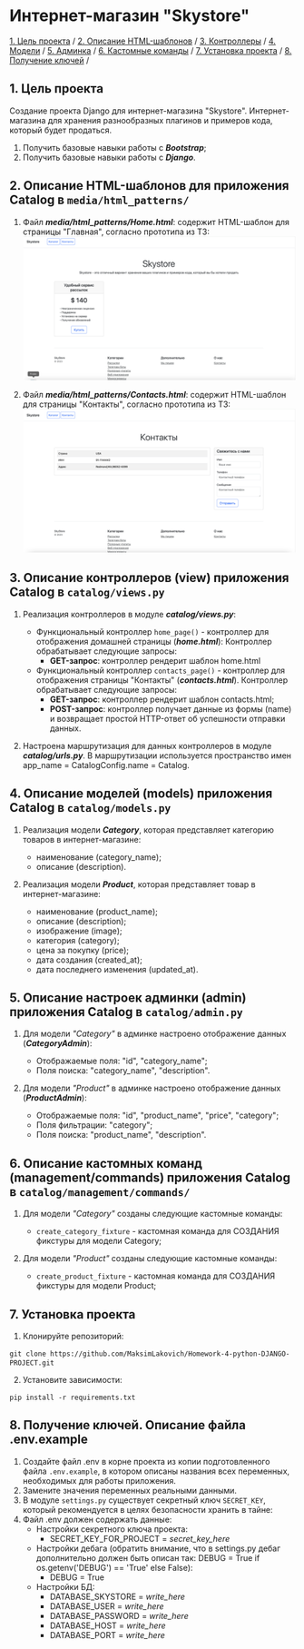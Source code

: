 # Интернет-магазин "Skystore"


[1. Цель проекта](#title1) / 
[2. Описание HTML-шаблонов](#title2) / 
[3. Контроллеры](#title3) / 
[4. Модели](#title4) / 
[5. Админка](#title5) / 
[6. Кастомные команды](#title6) / 
[7. Установка проекта](#title7) / 
[8. Получение ключей](#title8) /


## <a id="title1">1. Цель проекта</a>
Создание проекта Django для интернет-магазина "Skystore".
Интернет-магазина для хранения разнообразных плагинов и примеров кода, который будет продаться.

1. Получить базовые навыки работы с ***Bootstrap***;
2. Получить базовые навыки работы с ***Django***.

    
## <a id="title2">2. Описание HTML-шаблонов для приложения Catalog в `media/html_patterns/`</a>
1. Файл ***media/html_patterns/Home.html***: содержит HTML-шаблон для страницы "Главная", согласно прототипа из ТЗ:
![Прототип для страницы "Главная"](static/html_patterns/Home_page.png)

2. Файл ***media/html_patterns/Contacts.html***: содержит HTML-шаблон для страницы "Контакты", согласно прототипа из ТЗ:
![Прототип для страницы "Контакты"](static/html_patterns/Contacts_page.png)


   
## <a id="title3">3. Описание контроллеров (view) приложения Catalog в `catalog/views.py`</a>

1) Реализация контроллеров в модуле ***catalog/views.py***:
   - Функциональный контроллер `home_page()` - контроллер для отображения домашней страницы (***home.html***):
   Контроллер обрабатывает следующие запросы:
     - **GET-запрос**: контроллер рендерит шаблон home.html
   - Функциональный контроллер `contacts_page()` - контроллер для отображения страницы "Контакты" (***contacts.html***).
   Контроллер обрабатывает следующие запросы:
     - **GET-запрос**: контроллер рендерит шаблон contacts.html;
     - **POST-запрос**: контроллер получает данные из формы (name) и возвращает простой HTTP-ответ об успешности отправки данных.


2) Настроена маршрутизация для данных контроллеров в модуле ***catalog/urls.py***.
В маршрутизации используется пространство имен app_name = CatalogConfig.name = Catalog.



## <a id="title4">4. Описание моделей (models) приложения Catalog в `сatalog/models.py`</a>

1) Реализация модели ***Category***, которая представляет категорию товаров в интернет-магазине:
   - наименование (category_name);
   - описание (description).


2) Реализация модели ***Product***, которая представляет товар в интернет-магазине:
   - наименование (product_name);
   - описание (description);
   - изображение (image);
   - категория (category);
   - цена за покупку (price);
   - дата создания (created_at);
   - дата последнего изменения (updated_at).



## <a id="title5">5. Описание настроек админки (admin) приложения Catalog в `сatalog/admin.py`</a>

1) Для модели *"Category"* в админке настроено отображение данных (***CategoryAdmin***):
   - Отображаемые поля: "id", "category_name";
   - Поля поиска: "category_name", "description".


2) Для модели *"Product"* в админке настроено отображение данных (***ProductAdmin***):
   - Отображаемые поля: "id", "product_name", "price", "category";
   - Поля фильтрации: "category";
   - Поля поиска: "product_name", "description".



## <a id="title6">6. Описание кастомных команд (management/commands) приложения Catalog в `сatalog/management/commands/`</a>

1) Для модели *"Category"* созданы следующие кастомные команды:
   - `create_category_fixture` - кастомная команда для СОЗДАНИЯ фикстуры для модели Category;


2) Для модели *"Product"* созданы следующие кастомные команды:
   - `create_product_fixture` - кастомная команда для СОЗДАНИЯ фикстуры для модели Product;



## <a id="title7">7. Установка проекта</a>
1. Клонируйте репозиторий:
```
git clone https://github.com/MaksimLakovich/Homework-4-python-DJANGO-PROJECT.git
```

2. Установите зависимости:
```
pip install -r requirements.txt
```



## <a id="title8">8. Получение ключей. Описание файла .env.example</a> 
1. Создайте файл .env в корне проекта из копии подготовленного файла `.env.example`, в котором описаны названия всех переменных, необходимых для работы приложения.
2. Замените значения переменных реальными данными.
3. В модуле `settings.py` существует секретный ключ `SECRET_KEY`, который рекомендуется в целях безопасности хранить в тайне:
4. Файл .env должен содержать данные:
   - Настройки секретного ключа проекта:
     - SECRET_KEY_FOR_PROJECT = *secret_key_here*
   - Настройки дебага (обратить внимание, что в settings.py дебаг дополнительно должен быть описан так: DEBUG = True if os.getenv('DEBUG') == 'True' else False):
     - DEBUG = True
   - Настройки БД:
     - DATABASE_SKYSTORE = *write_here*
     - DATABASE_USER = *write_here*
     - DATABASE_PASSWORD = *write_here*
     - DATABASE_HOST = *write_here*
     - DATABASE_PORT = *write_here*

